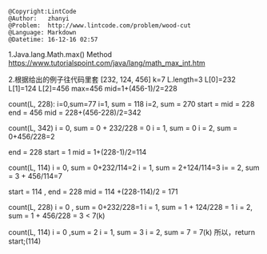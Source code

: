 ```
@Copyright:LintCode
@Author:   zhanyi
@Problem:  http://www.lintcode.com/problem/wood-cut
@Language: Markdown
@Datetime: 16-12-16 02:57
```

1.Java.lang.Math.max() Method
 https://www.tutorialspoint.com/java/lang/math_max_int.htm
 
 2.根据给出的例子往代码里套
 [232, 124, 456]   k=7
 L.length=3
 L[0]=232
 L[1]=124
 L[2]=456
 max=456
 mid=1+(456-1)/2=228
 
 count(L, 228):
 i=0,sum=77
 i=1, sum = 118
 i=2, sum = 270
 start = mid = 228
 end = 456
 mid = 228+(456-228)/2=342
 
 count(L, 342)
 i = 0, sum = 0 + 232/228 = 0
 i = 1, sum = 0
 i = 2, sum = 0+456/228=2
 
 end = 228
 start = 1
 mid = 1+(228-1)/2=114
 
 count(L, 114)
 i = 0, sum = 0+232/114=2
 i = 1, sum = 2+124/114=3
 i= = 2, sum = 3 + 456/114=7
 
 start = 114 , end = 228
 mid = 114 +(228-114)/2 = 171
 
 count(L, 228)
 i = 0 , sum = 0+232/228=1
 i = 1,  sum = 1 + 124/228 = 1
 i = 2, sum = 1 + 456/228 = 3  < 7(k)

count(L, 114)
i = 0 ,sum = 2
i = 1, sum = 3
i = 2, sum = 7 = 7(k)
所以，return start;(114)
